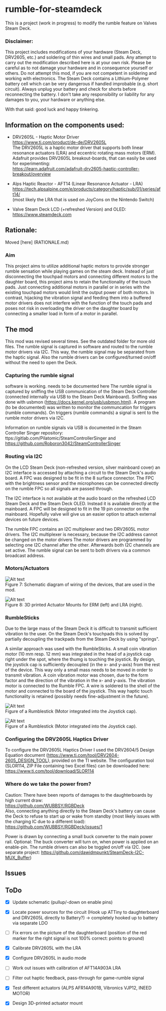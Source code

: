 # rumble-for-steamdeck

This is a project (work in progress) to modify the rumble feature on Valves Steam Deck.

### Disclaimer:
This project includes modifications of your hardware (Steam Deck, DRV2605, etc.) and soldering of thin wires and small pads. 
Any attempt to carry out the modification described here is at your own risk.
Please be careful as to not damage your hardware and in consequence yourself or others.
Do not attempt this mod, if you are not competent in soldering and working with electronics.
The Steam Deck contains a Lithium-Polymer battery cell which can be very dangerous if handled improbable (e.g. short circuit).
Always unplug your battery and check for shorts before reconnecting the battery.
I don't take any responsibility or liability for any damages to you, your hardware or anything else.

With that said: good luck and happy tinkering.

## Information on the components used:

- DRV2605L - Haptic Motor Driver
  <br />https://www.ti.com/product/de-de/DRV2605L
  <br />The DRV2605L is a haptic motor driver that supports both linear resonance actuators (LRA) and eccentric rotating mass motors (ERM). Adafruit provides DRV2605L breakout-boards, that can easily be used for experimenting:
<br />https://learn.adafruit.com/adafruit-drv2605-haptic-controller-breakout/overview

- Alps Haptic Reactor - AFT14 (Linear Resonance Actuator - LRA)
  <br />https://tech.alpsalpine.com/e/products/category/haptic/sub/01/series/aft14/
  <br />(most likely the LRA that is used on JoyCons on the Nintendo Switch) 

- Valve Steam Deck LCD (+refreshed Version) and OLED:
  <br />https://www.steamdeck.com

## Rationale:
Moved [here] (RATIONALE.md)

### Aim

This project aims to utilize additional haptic motors to provide stronger rumble sensation while playing games on the steam deck. Instead of just disconnecting the touchpad motors and connecting different motors to the daughter board, this project aims to retain the functionality of the touch pads. Just connecting additional motors in parallel or in series with the existing touchpad motors would limit the output power of both motors. In contrast, hijacking the vibration signal and feeding them into a buffered motor drivers does not interfere with the function of the touch pads and poses not risk in overloading the driver on the daughter board by connecting a smaller load in form of a motor in parallel. 

## The mod

This mod was revised several times. See the outdated folder for more old files. 
The rumble signal is captured in software and routed to the rumble motor drivers via I2C.
This way, the rumble signal may be separated from the haptic signal. Also the rumble drivers can be configured/turned on/off without the need to open the Deck.  

### Capturing the rumble signal
software is working. needs to be documented here
The rumble signal is captured by sniffing the USB communication of the Steam Deck Controller (connected internally via USB to the Steam Deck Mainboard).
Sniffing was done with usbmon (https://docs.kernel.org/usb/usbmon.html).
A program (to be documented) was written to monitor the communcation for triggers (rumble commands).
On triggers (rumble commands) a signal is sent to the rumble motor drivers via I2C.

Information on rumble signals via USB is documented in the Steam Controller Singer repository: 
<br /> ttps://gitlab.com/Pilatomic/SteamControllerSinger and https://github.com/Roboron3042/SteamControllerSinger

### Routing via I2C

On the LCD Steam Deck (non-refreshed version, silver mainboard cover) an I2C interface is accessed by attaching a circuit to the Steam Deck's audio board.
A FPC was designed to be fit in the 8 surface connector. The FPC with the brightness sensor and the microphones can be connected directly on the rumble FPC so all signals are passed through.

The I2C interface is not available at the audio board on the refreshed LCD Steam Deck and the Steam Deck OLED. Instead it is available directly at the mainboard. A FPC will be designed to fit in the 19 pin connector on the mainboard. Hopefully valve will give us an easier option to attach external devices on future devices.

The rumble FPC contains an I2C multiplexer and two DRV2605L motor drivers. The I2C multiplexer is necessary, because the I2C address cannot be changed on the motor drivers
The motor drivers are programmed by selecting one I2C channel after the other. Afterwards both I2C channels are set active. The rumble signal can be sent to both drivers via a common broadcast address.

### Motors/Actuators

![Alt text](pictures/Schematic-V0.4.jpg?raw=true "Schematic")
<br />Figure 7: Schematic diagram of wiring of the devices, that are used in the mod.

![Alt text](pictures/Actuator_mount.jpg?raw=true "Actuator mounts")
<br />Figure 8: 3D printed Actuator Mounts for ERM (left) and LRA (right).

### RumbleSticks
Due to the large mass of the Steam Deck it is difficult to transmit sufficient vibration to the user. On the Steam Deck's touchpads this is solved by partially decoupling the trackpads from the Steam Deck by using "springs".

A similar approach was used with the RumbleSticks. A small coin vibration motor (10 mm resp. 12 mm) was integrated in the head of a joystick cap right under the spot, where the thumg is touching the joystick. By design, the joystick cap is sufficiently decoupled (in the x- and y-axis) from the rest of the device. This way only a small mass needs to be moved in order to transmit vibration. A coin vibration motor was chosen, due to the form factor and the direction of the vibration in the x- and y-axis.
The vibration motor is connected to the Rumble FPC.
A wire is soldered to the shell of the motor and connected to the board of the joystick. This way haptic touch functionality is retained (possibly needs fine-adjustment in the future).

![Alt text](pictures/Rumblestick1.jpg")
<br />Figure of a Rumblestick (Motor integrated into the Joystick cap).

![Alt text](pictures/Rumblestick2.jpg")
<br />Figure of a Rumblestick (Motor integrated into the Joystick cap).

### Configuring the DRV2605L Haptics Driver

To configure the DRV2605L Haptics Driver I used the DRV2604/5 Design Equation document (https://www.ti.com/tool/DRV2604-2605_DESIGN_TOOL), provided on the TI website.
The configuration tool (SLOR114, ZIP File containing two Excel files) can be downloaded here: https://www.ti.com/tool/download/SLOR114

### Where do we take the power from?

Caution: There have been reports of damages to the daughterboards by high current draw:
<br />https://github.com/WUBBSY/RGBDeck
<br />Also, connecting anything directly to the Steam Deck's battery can cause the Deck to refuse to start up or wake from standby (most likely issues with the charging IC due to a different load):
<br />https://github.com/WUBBSY/RGBDeck/issues/1

Power is drawn by connecting a small buck converter to the main power rail. Optional: The buck converter will turn on, when power is applied on an enable-pin.
The rumble drivers can also be toggled on/off via I2C. (see separate project: https://github.com/dawidmpunkt/SteamDeck-I2C-MUX_Buffer)

## Issues


## ToDo
- [x] Update schematic (pullup/-down on enable pins)
- [x] Locate power sources for the circuit (Hook up ATTiny to daughterboard and DRV2605L directly to Battery?) -> completely hooked up to battery via separate LDO
- [ ] Fix errors on the picture of the daughterboard (position of the red marker for the right signal is not 100% correct: points to ground)
- [x] Calibrate DRV2605L with the LRA
- [x] Configure DRV2605L in audio mode
- [ ] Work out issues with calibration of AFT14A903A LRA
- [ ] Filter out haptic feedback, pass-through for game-rumble signal
- [x] Test different actuators (ALPS AFR14A901B, Vibronics VJP12, INEED MOTOR)
- [x] Design 3D-printed actuator mount

